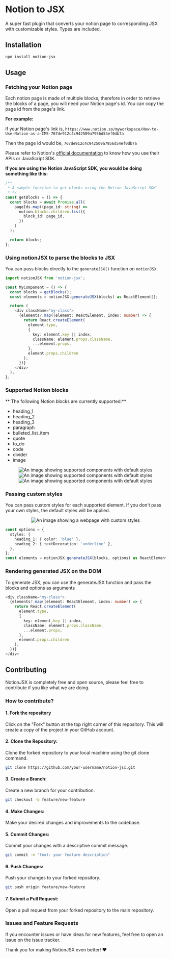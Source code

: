 # Notion to JSX

A super fast plugin that converts your notion page to corresponding JSX with customizable styles. Types are included.

## Installation

```bash
npm install notion-jsx
```

## Usage

### Fetching your Notion page

Each notion page is made of multiple blocks, therefore in order to retrieve the blocks of a page, you will need your Notion page's id. You can copy the page id from the page's link.

**For example:**

If your Notion page's link is, `https://www.notion.so/myworkspace/How-to-Use-Notion-as-a-CMS-767de912c4c942509a7956d54ef0db7a`

Then the page id would be, `767de912c4c942509a7956d54ef0db7a`

Please refer to Notion's [official documentation](https://developers.notion.com/reference/get-block-children) to know how you use their APIs or JavaScript SDK.

**If you are using the Notion JavaScript SDK, you would be doing something like this:**

```typescript
/**
 * A sample function to get blocks using the Notion JavaScript SDK
 * */
const getBlocks = () => {
  const blocks = await Promise.all(
    pageIds.map((page_id: string) =>
      notion.blocks.children.list({
        block_id: page_id,
      })
    )
  );

  return blocks;
};
```

### Using notionJSX to parse the blocks to JSX

You can pass blocks directly to the `generateJSX()` function on `notionJSX`.

```typescript
import notionJSX from 'notion-jsx';

const MyComponent = () => {
  const blocks = getBlocks();
  const elements = notionJSX.generateJSX(blocks) as ReactElement[];

  return (
    <div className="my-class">
      {elements?.map((element: ReactElement, index: number) => {
        return React.createElement(
          element.type,
          {
            key: element.key || index,
            className: element.props.className,
            ...element.props,
          },
          element.props.children
        );
      })}
    </div>
  );
};
```

### Supported Notion blocks

** The following Notion blocks are currently supported:**

- heading_1
- heading_2
- heading_3
- paragraph
- bulleted_list_item
- quote
- to_do
- code
- divider
- image

<div align='center'>
<img src='./assets/supported-components-1.png' alt='An image showing supported components with default styles' />
<img src='./assets/supported-components-2.png' alt='An image showing supported components with default styles' />
<img src='./assets/supported-components-3.png' alt='An image showing supported components with default styles' />
</div>

### Passing custom styles

You can pass custom styles for each supported element. If you don't pass your own styles, the default styles will be applied.

<div align='center'>
<img src='./assets/custom-styles.png' alt='An image showing a webpage with custom styles' />
</div>

```typescript
const options = {
  styles: {
    heading_1: { color: 'blue' },
    heading_2: { textDecoration: 'underline' },
  },
};
const elements = notionJSX.generateJSX(blocks, options) as ReactElement[];
```

### Rendering generated JSX on the DOM

To generate JSX, you can use the generateJSX function and pass the blocks and options as arguments

```typescript
<div className="my-class">
  {elements?.map((element: ReactElement, index: number) => {
    return React.createElement(
      element.type,
      {
        key: element.key || index,
        className: element.props.className,
        ...element.props,
      },
      element.props.children
    );
  })}
</div>
```

## Contributing

NotionJSX is completely free and open source, please feel free to contribute if you like what we are doing.

### How to contribute?

#### 1. Fork the repository

Click on the "Fork" button at the top right corner of this repository. This will create a copy of the project in your GitHub account.

#### 2. Clone the Repository:

Clone the forked repository to your local machine using the git clone command.

```bash
git clone https://github.com/your-username/notion-jsx.git
```

#### 3. Create a Branch:

Create a new branch for your contribution.

```bash
git checkout -b feature/new-feature
```

#### 4. Make Changes:

Make your desired changes and improvements to the codebase.

#### 5. Commit Changes:

Commit your changes with a descriptive commit message.

```bash
git commit -m "feat: your feature description"
```

#### 6. Push Changes:

Push your changes to your forked repository.

```bash
git push origin feature/new-feature
```

#### 7. Submit a Pull Request:

Open a pull request from your forked repository to the main repository.

### Issues and Feature Requests

If you encounter issues or have ideas for new features, feel free to open an issue on the issue tracker.

Thank you for making NotionJSX even better! ❤️
